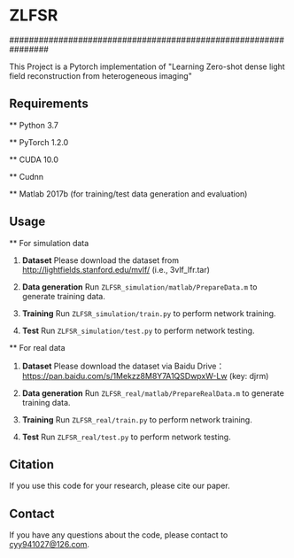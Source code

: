# ZLFSR

################################################################

This Project is a Pytorch implementation of "Learning Zero-shot dense light field reconstruction from heterogeneous imaging"

## Requirements
** Python 3.7

** PyTorch 1.2.0

** CUDA 10.0

** Cudnn

** Matlab 2017b (for training/test data generation and evaluation)


## Usage
** For simulation data
1. **Dataset** Please download the dataset from http://lightfields.stanford.edu/mvlf/ (i.e., 3vlf_lfr.tar)

2. **Data generation** Run `ZLFSR_simulation/matlab/PrepareData.m` to generate training data.

3. **Training** Run `ZLFSR_simulation/train.py` to perform network training.

4. **Test** Run `ZLFSR_simulation/test.py` to perform network testing.


** For real data
1. **Dataset** Please download the dataset via Baidu Drive：https://pan.baidu.com/s/1Mekzz8M8Y7A1QSDwpxW-Lw (key: djrm) 

2. **Data generation** Run `ZLFSR_real/matlab/PrepareRealData.m` to generate training data.

3. **Training** Run `ZLFSR_real/train.py` to perform network training.

4. **Test** Run `ZLFSR_real/test.py` to perform network testing.


## Citation
If you use this code for your research, please cite our paper.


## Contact
If you have any questions about the code, please contact to cyy941027@126.com.
